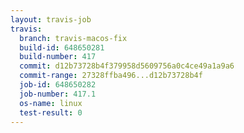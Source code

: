 ```yaml
---
layout: travis-job
travis:
  branch: travis-macos-fix
  build-id: 648650281
  build-number: 417
  commit: d12b73728b4f379958d5609756a0c4ce49a1a9a6
  commit-range: 27328ffba496...d12b73728b4f
  job-id: 648650282
  job-number: 417.1
  os-name: linux
  test-result: 0
---
```


